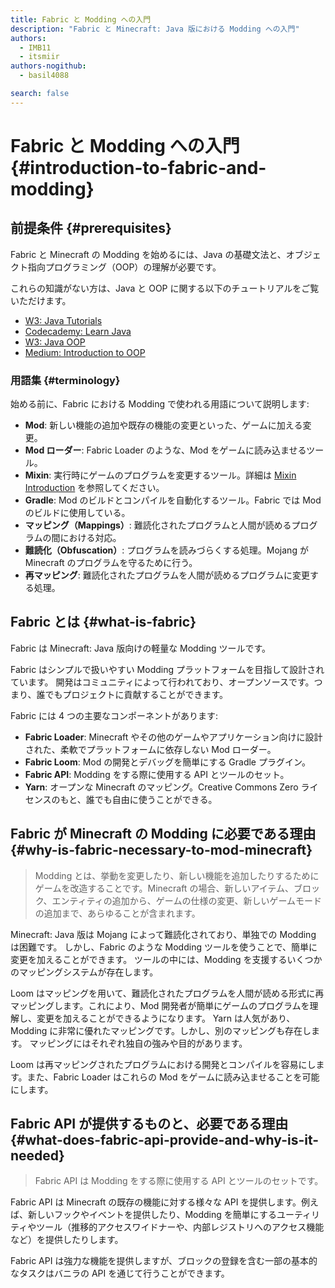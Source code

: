 ```yaml
---
title: Fabric と Modding への入門
description: "Fabric と Minecraft: Java 版における Modding への入門"
authors:
  - IMB11
  - itsmiir
authors-nogithub:
  - basil4088

search: false
---
```


# Fabric と Modding への入門 {#introduction-to-fabric-and-modding}

## 前提条件 {#prerequisites}

Fabric と Minecraft の Modding を始めるには、Java の基礎文法と、オブジェクト指向プログラミング（OOP）の理解が必要です。

これらの知識がない方は、Java と OOP に関する以下のチュートリアルをご覧いただけます。

- [W3: Java Tutorials](https://www.w3schools.com/java/)
- [Codecademy: Learn Java](https://www.codecademy.com/learn/learn-java)
- [W3: Java OOP](https://www.w3schools.com/java/java_oop.asp)
- [Medium: Introduction to OOP](https://medium.com/@Adekola_Olawale/beginners-guide-to-object-oriented-programming-a94601ea2fbd)

### 用語集 {#terminology}

始める前に、Fabric における Modding で使われる用語について説明します:

- **Mod**: 新しい機能の追加や既存の機能の変更といった、ゲームに加える変更。
- **Mod ローダー**: Fabric Loader のような、Mod をゲームに読み込ませるツール。
- **Mixin**: 実行時にゲームのプログラムを変更するツール。詳細は [Mixin Introduction](https://fabricmc.net/wiki/tutorial:mixin_introduction) を参照してください。
- **Gradle**: Mod のビルドとコンパイルを自動化するツール。Fabric では Mod のビルドに使用している。
- **マッピング（Mappings）**: 難読化されたプログラムと人間が読めるプログラムの間における対応。
- **難読化（Obfuscation）**: プログラムを読みづらくする処理。Mojang が Minecraft のプログラムを守るために行う。
- **再マッピング**: 難読化されたプログラムを人間が読めるプログラムに変更する処理。

## Fabric とは {#what-is-fabric}

Fabric は Minecraft: Java 版向けの軽量な Modding ツールです。

Fabric はシンプルで扱いやすい Modding プラットフォームを目指して設計されています。 開発はコミュニティによって行われており、オープンソースです。つまり、誰でもプロジェクトに貢献することができます。

Fabric には 4 つの主要なコンポーネントがあります:

- **Fabric Loader**: Minecraft やその他のゲームやアプリケーション向けに設計された、柔軟でプラットフォームに依存しない Mod ローダー。
- **Fabric Loom**: Mod の開発とデバッグを簡単にする Gradle プラグイン。
- **Fabric API**: Modding をする際に使用する API とツールのセット。
- **Yarn**: オープンな Minecraft のマッピング。Creative Commons Zero ライセンスのもと、誰でも自由に使うことができる。

## Fabric が Minecraft の Modding に必要である理由 {#why-is-fabric-necessary-to-mod-minecraft}

> Modding とは、挙動を変更したり、新しい機能を追加したりするためにゲームを改造することです。Minecraft の場合、新しいアイテム、ブロック、エンティティの追加から、ゲームの仕様の変更、新しいゲームモードの追加まで、あらゆることが含まれます。

Minecraft: Java 版は Mojang によって難読化されており、単独での Modding は困難です。 しかし、Fabric のような Modding ツールを使うことで、簡単に変更を加えることができます。 ツールの中には、Modding を支援するいくつかのマッピングシステムが存在します。

Loom はマッピングを用いて、難読化されたプログラムを人間が読める形式に再マッピングします。これにより、Mod 開発者が簡単にゲームのプログラムを理解し、変更を加えることができるようになります。 Yarn は人気があり、Modding に非常に優れたマッピングです。しかし、別のマッピングも存在します。 マッピングにはそれぞれ独自の強みや目的があります。

Loom は再マッピングされたプログラムにおける開発とコンパイルを容易にします。また、Fabric Loader はこれらの Mod をゲームに読み込ませることを可能にします。

## Fabric API が提供するものと、必要である理由 {#what-does-fabric-api-provide-and-why-is-it-needed}

> Fabric API は Modding をする際に使用する API とツールのセットです。

Fabric API は Minecraft の既存の機能に対する様々な API を提供します。例えば、新しいフックやイベントを提供したり、Modding を簡単にするユーティリティやツール（推移的アクセスワイドナーや、内部レジストリへのアクセス機能など）を提供したりします。

Fabric API は強力な機能を提供しますが、ブロックの登録を含む一部の基本的なタスクはバニラの API を通じて行うことができます。
